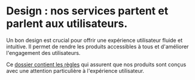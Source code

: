 # Design : nos services partent et parlent aux utilisateurs.

Un bon design est crucial pour offrir une expérience utilisateur
fluide et intuitive. Il permet de rendre les produits accessibles à
tous et d'améliorer l'engagement des utilisateurs. 

Ce [dossier contient les règles](https://doc.incubateur.net/communaute/gerer-son-produit/les-standards/design) qui assurent que nos produits sont conçus avec une attention particulière à l'expérience utilisateur.
